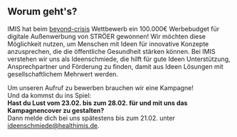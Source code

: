 ## Worum geht's?
IMIS hat beim [beyond-crisis](https://www.healthimis.de/2020/11/11/beyondcrisis.html) Wettbewerb ein 100.000€ Werbebudget für digitale Außenwerbung von STRÖER gewonnen!
Wir möchten diese Möglichkeit nutzen, um Menschen mit Ideen für innovative Konzepte anzusprechen, die die öffentliche Gesundheit stärken können.
Bei IMIS verstehen wir uns als Ideenschmiede, die hilft für gute Ideen Unterstützung, Ansprechpartner und Förderung zu finden, damit aus Ideen Lösungen mit gesellschaftlichem Mehrwert werden.

Um unseren Aufruf zu bewerben brauchen wir eine Kampagne!  
Und da kommst du ins Spiel:  
**Hast du Lust vom 23.02. bis zum 28.02. für und mit uns das Kampagnencover zu gestalten?**  
Dann melde dich bei uns spätestens bis zum 21.02. unter [ideenschmiede@healthimis.de](mailto:&#105;&#100;&#101;&#101;&#110;&#115;&#099;&#104;&#109;&#105;&#101;&#100;&#101;&#064;&#104;&#101;&#097;&#108;&#116;&#104;&#105;&#109;&#105;&#115;&#046;&#100;&#101;).
